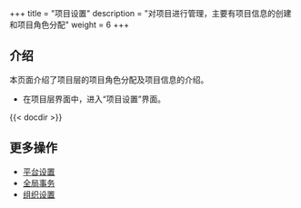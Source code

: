 ﻿+++
title = "项目设置"
description = "对项目进行管理，主要有项目信息的创建和项目角色分配"
weight = 6
+++

## 介绍
  
本页面介绍了项目层的项目角色分配及项目信息的介绍。

- 在项目层界面中，进入“项目设置”界面。

{{< docdir >}}

## 更多操作
- [平台设置](..//platform)
- [全局事务](../..//microservice-development/global-transaction)
- [组织设置](..//tenant)